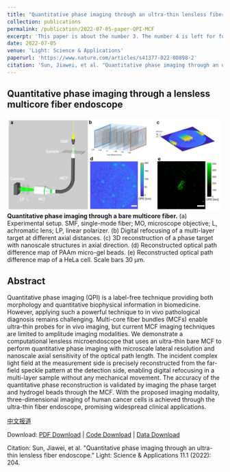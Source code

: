 ```yaml
---
title: "Quantitative phase imaging through an ultra-thin lensless fiber endoscope"
collection: publications
permalink: /publication/2022-07-05-paper-QPI-MCF
excerpt: 'This paper is about the number 3. The number 4 is left for future work.'
date: 2022-07-05
venue: 'Light: Science & Applications'
paperurl: 'https://www.nature.com/articles/s41377-022-00898-2'
citation: 'Sun, Jiawei, et al. "Quantitative phase imaging through an ultra-thin lensless fiber endoscope." Light: Science & Applications 11.1 (2022): 204.'
---
```

## Quantitative phase imaging through a lensless multicore fiber endoscope
![figure](/images/QPE_fig.png "Figure1. Quantitative phase imaging through a bare multicore fiber.")
**Quantitative phase imaging through a bare multicore fiber.** (a) Experimental setup. SMF, single-mode fiber; MO, microscope objective; L, achromatic lens; LP, linear polarizer. (b) Digital refocusing of a multi-layer target at different axial distances. (c) 3D reconstruction of a phase target with nanoscale structures in axial direction. (d) Reconstructed optical path difference map of PAAm micro-gel beads. (e) Reconstructed optical path difference map of a HeLa cell. Scale bars 30 μm.

## Abstract
Quantitative phase imaging (QPI) is a label-free technique providing both morphology and quantitative biophysical information in biomedicine. However, applying such a powerful technique to in vivo pathological diagnosis remains challenging. Multi-core fiber bundles (MCFs) enable ultra-thin probes for in vivo imaging, but current MCF imaging techniques are limited to amplitude imaging modalities. We demonstrate a computational lensless microendoscope that uses an ultra-thin bare MCF to perform quantitative phase imaging with microscale lateral resolution and nanoscale axial sensitivity of the optical path length. The incident complex light field at the measurement side is precisely reconstructed from the far-field speckle pattern at the detection side, enabling digital refocusing in a multi-layer sample without any mechanical movement. The accuracy of the quantitative phase reconstruction is validated by imaging the phase target and hydrogel beads through the MCF. With the proposed imaging modality, three-dimensional imaging of human cancer cells is achieved through the ultra-thin fiber endoscope, promising widespread clinical applications.

[中文报道](https://mp.weixin.qq.com/s/dogbhL4i6XlwF8FHITXWHQ)

Download: [PDF Download](https://www.nature.com/articles/s41377-022-00898-2.pdf) | [Code Download](https://github.com/Jiawei-sn/FAST) | [Data Download](https://cloudstore.zih.tu-dresden.de/index.php/s/yQq4FsWN6bFaZRQ)   

Citation: Sun, Jiawei, et al. "Quantitative phase imaging through an ultra-thin lensless fiber endoscope." Light: Science & Applications 11.1 (2022): 204.
